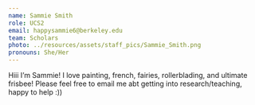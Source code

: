 ```yaml
---
name: Sammie Smith
role: UCS2
email: happysammie6@berkeley.edu
team: Scholars 
photo: ../resources/assets/staff_pics/Sammie_Smith.png
pronouns: She/Her
---
```

Hiii I’m Sammie! I love painting, french, fairies, rollerblading, and ultimate frisbee! Please feel free to email me abt getting into research/teaching, happy to help :))